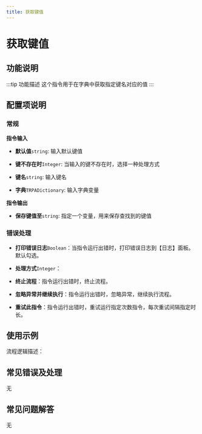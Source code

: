 ```yaml
---
title: 获取键值
---
```


# 获取键值

## 功能说明

:::tip 功能描述
这个指令用于在字典中获取指定键名对应的值
:::

## 配置项说明

### 常规

**指令输入**

- **默认值**`string`: 输入默认键值

- **键不存在时**`Integer`: 当输入的键不存在时，选择一种处理方式

- **键名**`string`: 输入键名

- **字典**`TRPADictionary`: 输入字典变量


**指令输出**

- **保存键值至**`string`: 指定一个变量，用来保存查找到的键值

### 错误处理

- **打印错误日志**`Boolean`：当指令运行出错时，打印错误日志到【日志】面板。默认勾选。

- **处理方式**`Integer`：

 - **终止流程**：指令运行出错时，终止流程。

 - **忽略异常并继续执行**：指令运行出错时，忽略异常，继续执行流程。

 - **重试此指令**：指令运行出错时，重试运行指定次数指令，每次重试间隔指定时长。

## 使用示例

流程逻辑描述：

## 常见错误及处理

无

## 常见问题解答

无

